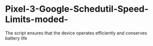 # Pixel-3-Google-Schedutil-Speed-Limits-moded-
The script ensures that the device operates efficiently and conserves battery life 
